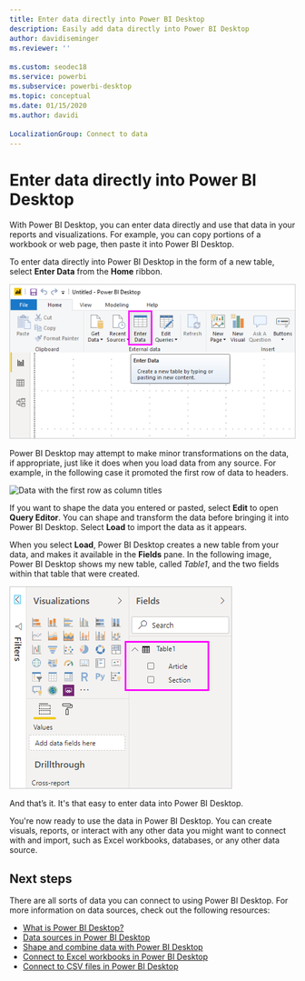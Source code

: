 ```yaml
---
title: Enter data directly into Power BI Desktop
description: Easily add data directly into Power BI Desktop
author: davidiseminger
ms.reviewer: ''

ms.custom: seodec18
ms.service: powerbi
ms.subservice: powerbi-desktop
ms.topic: conceptual
ms.date: 01/15/2020
ms.author: davidi

LocalizationGroup: Connect to data
---
```

# Enter data directly into Power BI Desktop

With Power BI Desktop, you can enter data directly and use that data in your reports and visualizations. For example, you can copy portions of a workbook or web page, then paste it into Power BI Desktop.

To enter data directly into Power BI Desktop in the form of a new table, select **Enter Data** from the **Home** ribbon.

![Select Enter Data in Home](media/desktop-enter-data-directly-into-desktop/enter-data-directly_1.png)

Power BI Desktop may attempt to make minor transformations on the data, if appropriate, just like it does when you load data from any source. For example, in the following case it promoted the first row of data to headers.

![Data with the first row as column titles](media/desktop-enter-data-directly-into-desktop/enter-data-directly_2.png)

If you want to shape the data you entered or pasted, select **Edit** to open **Query Editor**. You can shape and transform the data before bringing it into Power BI Desktop. Select **Load** to import the data as it appears.

When you select **Load**, Power BI Desktop creates a new table from your data, and makes it available in the **Fields** pane. In the following image, Power BI Desktop shows my new table, called *Table1*, and the two fields within that table that were created.

![Fields loaded into Power BI Desktop](media/desktop-enter-data-directly-into-desktop/enter-data-directly_3.png)

And that’s it. It's that easy to enter data into Power BI Desktop.

You're now ready to use the data in Power BI Desktop. You can create visuals, reports, or interact with any other data you might want to connect with and import, such as Excel workbooks, databases, or any other data source.

## Next steps

There are all sorts of data you can connect to using Power BI Desktop. For more information on data sources, check out the following resources:

* [What is Power BI Desktop?](desktop-what-is-desktop.md)
* [Data sources in Power BI Desktop](desktop-data-sources.md)
* [Shape and combine data with Power BI Desktop](desktop-shape-and-combine-data.md)
* [Connect to Excel workbooks in Power BI Desktop](desktop-connect-excel.md)
* [Connect to CSV files in Power BI Desktop](desktop-connect-csv.md)
